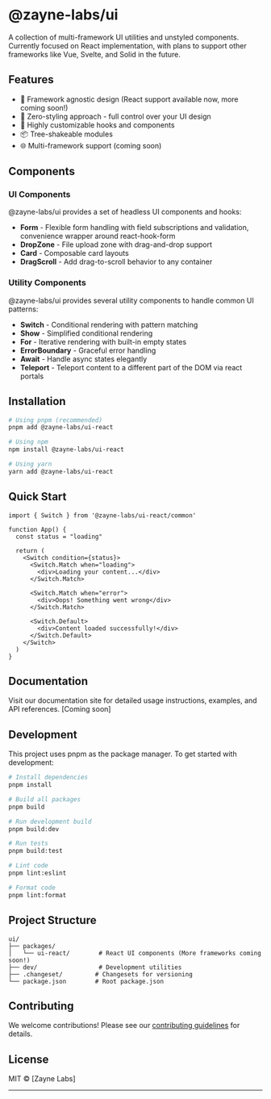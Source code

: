 # @zayne-labs/ui

A collection of multi-framework UI utilities and unstyled components. Currently focused on React implementation, with plans to support other frameworks like Vue, Svelte, and Solid in the future.

## Features

- 🚀 Framework agnostic design (React support available now, more coming soon!)
- 🎨 Zero-styling approach - full control over your UI design
- 🔧 Highly customizable hooks and components
- 📦 Tree-shakeable modules
- 🌐 Multi-framework support (coming soon)

## Components

### UI Components

@zayne-labs/ui provides a set of headless UI components and hooks:

- **Form** - Flexible form handling with field subscriptions and validation, convenience wrapper around react-hook-form
- **DropZone** - File upload zone with drag-and-drop support
- **Card** - Composable card layouts
- **DragScroll** - Add drag-to-scroll behavior to any container

### Utility Components

@zayne-labs/ui provides several utility components to handle common UI patterns:

- **Switch** - Conditional rendering with pattern matching
- **Show** - Simplified conditional rendering
- **For** - Iterative rendering with built-in empty states
- **ErrorBoundary** - Graceful error handling
- **Await** - Handle async states elegantly
- **Teleport** - Teleport content to a different part of the DOM via react portals

## Installation

```bash
# Using pnpm (recommended)
pnpm add @zayne-labs/ui-react

# Using npm
npm install @zayne-labs/ui-react

# Using yarn
yarn add @zayne-labs/ui-react
```

## Quick Start

```tsx
import { Switch } from '@zayne-labs/ui-react/common'

function App() {
  const status = "loading"

  return (
    <Switch condition={status}>
      <Switch.Match when="loading">
        <div>Loading your content...</div>
      </Switch.Match>

      <Switch.Match when="error">
        <div>Oops! Something went wrong</div>
      </Switch.Match>

      <Switch.Default>
        <div>Content loaded successfully!</div>
      </Switch.Default>
    </Switch>
  )
}
```

## Documentation

Visit our documentation site for detailed usage instructions, examples, and API references. [Coming soon]

## Development

This project uses pnpm as the package manager. To get started with development:

```bash
# Install dependencies
pnpm install

# Build all packages
pnpm build

# Run development build
pnpm build:dev

# Run tests
pnpm build:test

# Lint code
pnpm lint:eslint

# Format code
pnpm lint:format
```

## Project Structure

```tree
ui/
├── packages/
│   └── ui-react/        # React UI components (More frameworks coming soon!)
├── dev/                 # Development utilities
├── .changeset/         # Changesets for versioning
└── package.json        # Root package.json
```

## Contributing

We welcome contributions! Please see our [contributing guidelines](https://github.com/zayne-labs/contribute.git) for details.

## License

MIT © [Zayne Labs]

---
